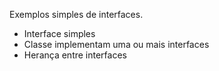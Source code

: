 Exemplos simples de interfaces.

* Interface simples
* Classe implementam uma ou mais interfaces
* Herança entre interfaces